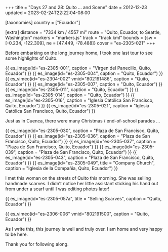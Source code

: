 +++
title = "Days 27 and 28: Quito … and Scene"
date = 2012-12-23
updated = 2023-02-24T22:22:04-08:00

[taxonomies]
country = ["Ecuador"]

[extra]
distance = "7334 km / 4557 mi"
route = "Quito, Ecuador, to Seattle, Washington"
markers = "markers.js"
track = "track.kml"
bounds = {sw = [-0.234, -122.309], ne = [47.449, -78.488]}
cover = "es-2305-021"
+++

Before embarking on the long journey home, I took one last tour to see some highlights of Quito.

<!-- more -->


{{ es_image(id="es-2305-001", caption = "Virgen del Panecillo, Quito, Ecuador") }}
{{ es_image(id="es-2305-004", caption = "Quito, Ecuador") }}
{{ es_vimeo(id="es-2304-002" vmid="802191486", caption = "Quito, Ecuador") }}
{{ es_image(id="es-2305-007", caption = "Quito, Ecuador") }}
{{ es_image(id="es-2305-011", caption = "Quito, Ecuador") }}
{{ es_image(id="es-2305-014", caption = "Quito, Ecuador") }}
{{ es_image(id="es-2305-016", caption = "Iglesia Católica San Francisco, Quito, Ecuador") }}
{{ es_image(id="es-2305-021", caption = "Iglesia Católica San Francisco, Quito, Ecuador") }}

Just as in Cuenca, there were many Christmas / end-of-school parades ...

{{ es_image(id="es-2305-030", caption = "Plaza de San Francisco, Quito, Ecuador") }}
{{ es_image(id="es-2305-036", caption = "Plaza de San Francisco, Quito, Ecuador") }}
{{ es_image(id="es-2305-037", caption = "Plaza de San Francisco, Quito, Ecuador") }}
{{ es_image(id="es-2305-039", caption = "Plaza de San Francisco, Quito, Ecuador") }}
{{ es_image(id="es-2305-043", caption = "Plaza de San Francisco, Quito, Ecuador") }}
{{ es_image(id="es-2305-049", title = "Company Church", caption = "Iglesia de la Compañia, Quito, Ecuador") }}

I met this woman on the streets of Quito this morning. She was selling handmade scarves. I didn’t notice her little assistant sticking his hand out from under a scarf until I was editing photos later!

{{ es_image(id="es-2305-057a", title = "Selling Scarves", caption = "Quito, Ecuador") }}

{{ es_vimeo(id="es-2306-006" vmid="802191500", caption = "Quito, Ecuador") }}

As I write this, this journey is well and truly over. I am home and very happy to be here.

Thank you for following along.
